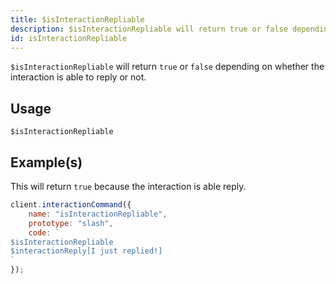 ```yaml
---
title: $isInteractionRepliable
description: $isInteractionRepliable will return true or false depending on whether the interaction replies to or not.
id: isInteractionRepliable
---
```


`$isInteractionRepliable` will return `true` or `false` depending on whether the interaction is able to reply or not.

## Usage

```aoi
$isInteractionRepliable
```

## Example(s)
This will return `true` because the interaction is able reply.

```js
client.interactionCommand({
    name: "isInteractionRepliable",
    prototype: "slash",
    code: `
$isInteractionRepliable
$interactionReply[I just replied!]
`
});
```
